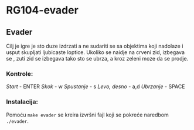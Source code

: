 # RG104-evader
## Evader

Cilj je igre je sto duze izdrzati a ne sudariti se sa objektima koji nadolaze i usput skupljati ljubicaste loptice. Ukoliko se naidje na crveni zid, izbegava se , zuti zid se izbegava tako sto se ubrza, a kroz zeleni moze da se prodje.

### Kontrole:
*Start* - ENTER
*Skok* - w
*Spustanje* - s
*Levo, desno* - a,d
*Ubrzanje* - SPACE

### Instalacija:
Pomoću `make evader` se kreira izvršni fajl koji se pokreće naredbom `./evader`.
